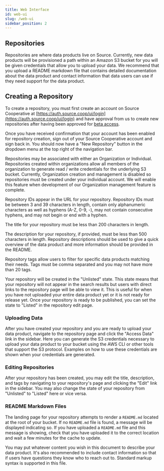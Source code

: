 ```yaml
---
title: Web Interface
id: web-ui
slug: /web-ui
sidebar_position: 2
---
```


## Repositories

Repositories are where data products live on Source. Currently, new data products will be provisioned a path within an Amazon S3 bucket for you will be given credentials that allow you to upload your data. We recommend that you upload a README markdown file that contains detailed documentation about the data product and contact information that data users can use if they need support for the data product.

## Creating a Repository

To create a repository, you must first create an account on Source Cooperative at [https://auth.source.coop/ui/login](https://auth.source.coop/ui/login) and have approval from us to create new repositories after having been approved for [beta access](https://forms.gle/4weS1hkRjZhQLoPE9).

Once you have received confirmation that your account has been enabled for repository creation, sign out of your Source Cooperative account and sign back in. You should now have a "New Repository" button in the dropdown menu at the top right of the navigation bar.

Repositories may be associated with either an Organization or Individual. Repositories created within organizations allow all members of the organization to generate read / write credentials for the underlying S3 bucket. Currently, Organization creation and management is disabled so repositories must be created under your individual account. We will enable this feature when development of our Organization management feature is complete.

Repository IDs appear in the URL for your repository. Repository IDs must be between 3 and 39 characters in length, contain only alphanumeric characters as well as hyphens (A-Z, 0-9, -), may not contain consecutive hyphens, and may not begin or end with a hyphen.

The title for your repository must be less than 200 characters in length.

The description for your repository, if provided, must be less than 500 characters in length. Repository descriptions should be used to give a quick overview of the data product and more information should be provided in the README.

Repository tags allow users to filter for specific data products matching their needs. Tags must be comma separated and you may not have more than 20 tags.

Your repository will be created in the "Unlisted" state. This state means that your repository will not appear in the search results but users with direct links to the repository page will be able to view it. This is useful for when you have not uploaded your entire data product yet or it is not ready for release yet. Once your repository is ready to be published, you can set the state to "Listed" in the repository edit page.

### Uploading Data

After you have created your repository and you are ready to upload your data product, navigate to the repository page and click the "Access Data" link in the sidebar. Here you can generate the S3 credentials necessary to upload your data product to your bucket using the AWS CLI or other tools that support the S3 protocol. Examples on how to use these credentials are shown when your credentials are generated.

### Editing Repositories

After your repository has been created, you may edit the title, description, and tags by navigating to your repository's page and clicking the "Edit" link in the sidebar. You may also change the state of your repository from "Unlisted" to "Listed" here or vice versa.

### README Markdown Files

The landing page for your repository attempts to render a `README.md` located at the root of your bucket. If no `README.md` file is found, a message will be displayed indicating so. If you have uploaded a `README.md` file and this message is showing, check that you have uploaded it to the correct location and wait a few minutes for the cache to update.

You may put whatever content you wish in this document to describe your data product. It's also recommended to include contact information so that if users have questions they know who to reach out to. Standard markup syntax is supported in this file.